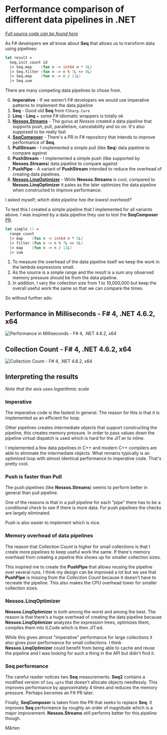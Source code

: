 # Performance comparison of different data pipelines in .NET

*[Full source code can be found here](https://github.com/mrange/fsharpadvent2016/tree/master/src/perfcollection)*

As F# developers we all know about **Seq** that allows us to transform data using pipelines:

```fsharp
let result =
  Seq.init count id
  |> Seq.map    (fun n -> int64 n * 5L)
  |> Seq.filter (fun n -> n % 7L <> 0L)
  |> Seq.map    (fun n -> n / 11L)
  |> Seq.sum
```

There are many competing data pipelines to chose from.

0. **Imperative** - If we weren't F# developers we would use imperative patterns to implement the data pipeline
1. **Seq** - Good old **Seq** from `FSharp.Core`
2. **Linq** - **Linq** + some F# idiomatic wrappers is totally ok
3. **[Nessos.Streams](https://github.com/nessos/streams)** - The gurus at *Nessos* created a data pipeline that supports push, pull, parallelism, cancelability and so on. It's also supposed to be really fast
5. **[SeqComposer](https://github.com/Microsoft/visualfsharp/pull/1570)** - There's a PR in F# repository that intends to improve performance of **Seq**.
5. **PullStream** - I implemented a simple pull (like **Seq**) data pipeline to compare against
6. **PushStream** - I implemented a simple push (like supported by **Nessos.Streams**) data pipeline to compare against
7. **PushPipe** - A variant of **PushStream** intended to reduce the overhead of creating data pipelines.
8. **[Nessos.LinqOptimizer](https://github.com/nessos/LinqOptimizer)** - While **Nessos.Streams** is cool, compared to **Nessos.LinqOptimizer** it pales as the later optimizes the data pipeline when constructed to improve performance.

I asked myself; *which data pipeline has the lowest overhead?*

To test this I created a simple pipeline that I implemented for all variants above. I was inspired by a data pipeline they use to test the **SeqComposer** [PR](https://github.com/Microsoft/visualfsharp/pull/1570).

```fsharp
let simple () =
  range count
  |> map    (fun n -> int64 n * 5L)
  |> filter (fun n -> n % 7L <> 0L)
  |> map    (fun n -> n / 11L)
  |> sum
```

1. To measure the overhead of the data pipeline itself we keep the work in the lambda expressions small.
2. As the source is a simple range and the result is a sum any observed memory pressure should be from the data pipeline.
3. In addition, I vary the collection size from 1 to 10,000,000 but keep the overall useful work the same so that we can compare the times.

So without further ado:

## Performance in Milliseconds - F# 4, .NET 4.6.2, x64

![Performance in Milliseconds - F# 4, .NET 4.6.2, x64](http://i.imgur.com/KJgNejl.png)

## Collection Count - F# 4, .NET 4.6.2, x64

![Collection Count - F# 4, .NET 4.6.2, x64](http://i.imgur.com/qcH1d73.png)

## Interpreting the results

*Note that the axis uses logarithmic scale*

### **Imperative**

The imperative code is the fastest in general. The reason for this is that it is implemented as an efficient for loop.

Other pipelines creates intermediate objects that support constructing the pipeline, this creates memory pressure. In order to pass values down the pipeline virtual dispatch is used which is hard for the JIT:er to inline.

I implemented a few data pipelines in C++ and modern C++ compilers are able to eliminate the intermediate objects. What remains typically is an optimized loop with almost identical performance to imperative code. That's pretty cool.

### Push is faster than Pull

The push pipelines (like **Nessos.Streams**) seems to perform better in general than pull pipeline.

One of the reasons is that in a pull pipeline for each "pipe" there has to be a conditional check to see if there is more data. For push pipelines the checks are largely eliminated.

Push is also easier to implement which is nice.

### Memory overhead of data pipelines

The reason that Collection Count is higher for small collections is that I create more pipelines to keep useful work the same. If there's memory overhead from creating a pipeline this shows up for smaller collection sizes.

This inspired me to create the **PushPipe** that allows reusing the pipeline over several runs. I think my design can be improved a lot but we see that **PushPipe** is missing from the *Collection Count* because it doesn't have to recreate the pipeline. This also makes the CPU overhead lower for smaller collection sizes.

### **Nessos.LinqOptimizer**

**Nessos.LinqOptimizer** is both among the worst and among the best. The reason is that there's a huge overhead of creating the data pipeline because **Nessos.LinqOptimizer** analyzes the expression trees, optimizes them, compiles them into ILCode which is then JIT:ed.

While this gives almost "imperative" performance for large collections it also gives poor performance for small collections. I think **Nessos.LinqOptimizer** could benefit from being able to cache and reuse the pipeline and I was looking for such a thing in the API but didn't find it.

### **Seq** performance

The careful reader notices two **Seq** measurements. **Seq2** contains a modified version of `Seq.upto` that doesn't allocate objects needlessly. This improves performance by approximately  4 times and reduces the memory pressure. Perhaps becomes an F# PR later.

Finally, **SeqComposer** is taken from the PR that seeks to replace **Seq**. It improves **Seq** performance by roughly an order of magnitude which is a major improvement. **Nessos.Streams** still performs better for this pipeline though.

Mårten
